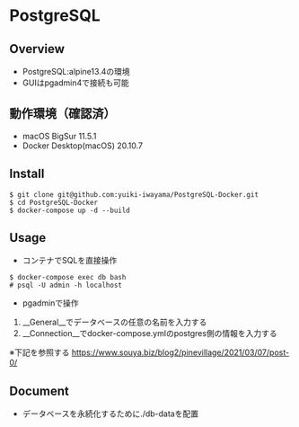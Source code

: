 # PostgreSQL

## Overview
- PostgreSQL:alpine13.4の環境
- GUIはpgadmin4で接続も可能

## 動作環境（確認済）
- macOS BigSur 11.5.1
- Docker Desktop(macOS) 20.10.7

## Install
```
$ git clone git@github.com:yuiki-iwayama/PostgreSQL-Docker.git
$ cd PostgreSQL-Docker
$ docker-compose up -d --build
```

## Usage
- コンテナでSQLを直接操作
```
$ docker-compose exec db bash
# psql -U admin -h localhost
```

- pgadminで操作
1. __General__でデータベースの任意の名前を入力する
2. __Connection__でdocker-compose.ymlのpostgres側の情報を入力する

※下記を参照する
https://www.souya.biz/blog2/pinevillage/2021/03/07/post-0/

## Document
- データベースを永続化するために./db-dataを配置

